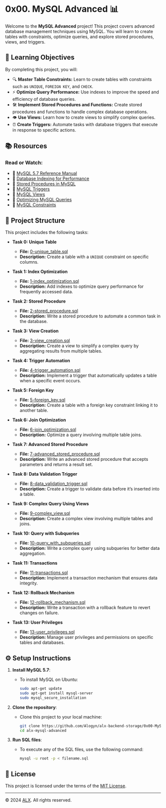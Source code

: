 # 0x00. MySQL Advanced 📊

Welcome to the **MySQL Advanced** project! This project covers advanced database management techniques using MySQL. You will learn to create tables with constraints, optimize queries, and explore stored procedures, views, and triggers.

## 📝 Learning Objectives

By completing this project, you will:

- 🔍 **Master Table Constraints:** Learn to create tables with constraints such as `UNIQUE`, `FOREIGN KEY`, and `CHECK`.
- ⚡ **Optimize Query Performance:** Use indexes to improve the speed and efficiency of database queries.
- 🛠️ **Implement Stored Procedures and Functions:** Create stored procedures and functions to handle complex database operations.
- 👁️ **Use Views:** Learn how to create views to simplify complex queries.
- ⏰ **Create Triggers:** Automate tasks with database triggers that execute in response to specific actions.

## 📚 Resources

### Read or Watch:

- 📘 [MySQL 5.7 Reference Manual](https://dev.mysql.com/doc/refman/5.7/en/)
- 🎥 [Database Indexing for Performance](https://www.youtube.com/watch?v=7vbnyYXy2ow)
- 📄 [Stored Procedures in MySQL](https://www.mysqltutorial.org/mysql-stored-procedure-tutorial.aspx)
- 📄 [MySQL Triggers](https://dev.mysql.com/doc/refman/5.7/en/triggers.html)
- 📘 [MySQL Views](https://www.mysqltutorial.org/mysql-views-tutorial.aspx)
- 🎥 [Optimizing MySQL Queries](https://www.youtube.com/watch?v=FUPaKXLZzD0)
- 📘 [MySQL Constraints](https://www.mysqltutorial.org/mysql-constraints.aspx)

## 📂 Project Structure

This project includes the following tasks:

- **Task 0: Unique Table**  
   - **File:** [0-unique_table.sql](./0-unique_table.sql)  
   - **Description:** Create a table with a `UNIQUE` constraint on specific columns.

- **Task 1: Index Optimization**  
   - **File:** [1-index_optimization.sql](./1-index_optimization.sql)  
   - **Description:** Add indexes to optimize query performance for frequently accessed data.

- **Task 2: Stored Procedure**  
   - **File:** [2-stored_procedure.sql](./2-stored_procedure.sql)  
   - **Description:** Write a stored procedure to automate a common task in the database.

- **Task 3: View Creation**  
   - **File:** [3-view_creation.sql](./3-view_creation.sql)  
   - **Description:** Create a view to simplify a complex query by aggregating results from multiple tables.

- **Task 4: Trigger Automation**  
   - **File:** [4-trigger_automation.sql](./4-trigger_automation.sql)  
   - **Description:** Implement a trigger that automatically updates a table when a specific event occurs.

- **Task 5: Foreign Key**  
   - **File:** [5-foreign_key.sql](./5-foreign_key.sql)  
   - **Description:** Create a table with a foreign key constraint linking it to another table.

- **Task 6: Join Optimization**  
   - **File:** [6-join_optimization.sql](./6-join_optimization.sql)  
   - **Description:** Optimize a query involving multiple table joins.

- **Task 7: Advanced Stored Procedure**  
   - **File:** [7-advanced_stored_procedure.sql](./7-advanced_stored_procedure.sql)  
   - **Description:** Write an advanced stored procedure that accepts parameters and returns a result set.

- **Task 8: Data Validation Trigger**  
   - **File:** [8-data_validation_trigger.sql](./8-data_validation_trigger.sql)  
   - **Description:** Create a trigger to validate data before it’s inserted into a table.

- **Task 9: Complex Query Using Views**  
    - **File:** [9-complex_view.sql](./9-complex_view.sql)  
    - **Description:** Create a complex view involving multiple tables and joins.

- **Task 10: Query with Subqueries**  
    - **File:** [10-query_with_subqueries.sql](./10-query_with_subqueries.sql)  
    - **Description:** Write a complex query using subqueries for better data aggregation.

- **Task 11: Transactions**  
    - **File:** [11-transactions.sql](./11-transactions.sql)  
    - **Description:** Implement a transaction mechanism that ensures data integrity.

- **Task 12: Rollback Mechanism**  
    - **File:** [12-rollback_mechanism.sql](./12-rollback_mechanism.sql)  
    - **Description:** Write a transaction with a rollback feature to revert changes on failure.

- **Task 13: User Privileges**  
    - **File:** [13-user_privileges.sql](./13-user_privileges.sql)  
    - **Description:** Manage user privileges and permissions on specific tables and databases.

## ⚙️ Setup Instructions

1. **Install MySQL 5.7**:
   - To install MySQL on Ubuntu:
     ```bash
     sudo apt-get update
     sudo apt-get install mysql-server
     sudo mysql_secure_installation
     ```

2. **Clone the repository**:
   - Clone this project to your local machine:
     ```bash
     git clone https://github.com/Alogyn/alx-backend-storage/0x00-MySQL_Advanced
     cd alx-mysql-advanced
     ```

3. **Run SQL files**:
   - To execute any of the SQL files, use the following command:
     ```bash
     mysql -u root -p < filename.sql
     ```

## 📜 License

This project is licensed under the terms of the [MIT License](https://opensource.org/licenses/MIT).

---

© 2024 [ALX](https://www.alxafrica.com/). All rights reserved.
